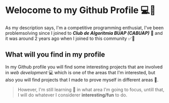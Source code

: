# Welocome to my **Github Profile** 💻🧠

As my description says, I'm a competitive programming enthusiat, I've been problemsolving since I joined to ***Club de Algoritmia BUAP (CABUAP)*** 🎈 and it was around 2 years ago when I joined to this community ✅📅 

## What will you find in my profile
In my Github profile you will find some interesting projects that are involved in *web development* 💻 which is one of the areas that I'm interested, but also you will find projects that I made to prove myself in different areas 💪. 

>However, I'm still learning 🌱 in what area I'm going to focus, untill that, I will do whatever I considerer **interesting/fun** to do.

<!--
**irvingm45/irvingm45** is a ✨ _special_ ✨ repository because its `README.md` (this file) appears on your GitHub profile.

Here are some ideas to get you started:

- 🔭 I’m currently working on ...
- 🌱 I’m currently learning ...
- 👯 I’m looking to collaborate on ...
- 🤔 I’m looking for help with ...
- 💬 Ask me about ...
- 📫 How to reach me: ...
- 😄 Pronouns: ...
- ⚡ Fun fact: ...
-->
